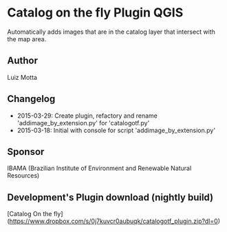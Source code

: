 # Catalog on the fly Plugin QGIS

Automatically adds  images that are in the catalog layer that intersect with the map area.

## Author
Luiz Motta

## Changelog
- 2015-03-29:
Create plugin, refactory and rename 'addimage_by_extension.py' for 'catalogotf.py'
- 2015-03-18:
 Initial with console for script 'addimage_by_extension.py'

## Sponsor
IBAMA (Brazilian Institute of Environment and Renewable Natural Resources)

## Development's Plugin  download (nightly build)
[Catalog On the fly] (https://www.dropbox.com/s/0j7kuvcr0aubuqk/catalogotf_plugin.zip?dl=0)